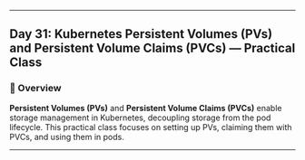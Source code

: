 ﻿---

## Day 31: Kubernetes Persistent Volumes (PVs) and Persistent Volume Claims (PVCs) — Practical Class

### 📘 Overview

**Persistent Volumes (PVs)** and **Persistent Volume Claims (PVCs)** enable storage management in Kubernetes, decoupling storage from the pod lifecycle. This practical class focuses on setting up PVs, claiming them with PVCs, and using them in pods.

---

